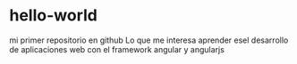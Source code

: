# hello-world
mi primer repositorio en github
Lo que me interesa aprender esel desarrollo de aplicaciones web con el framework angular y angularjs
